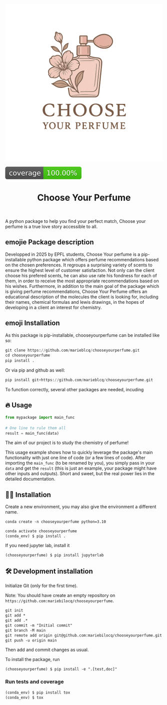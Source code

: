 ![Project Logo](assets/logo.png)

![Coverage Status](assets/coverage-badge.svg)

<h1 align="center">
Choose Your Perfume 
</h1>

<br>


A python package to help you find your perfect match, Choose your perfume is a true love story accessible to all.

## emojie Package description

Developped in 2025 by EPFL students, Choose Your perfume is a pip-installable python package which offers perfume recommendations based on the chosen preferences. It regroups a surprising variety of scents to ensure the highest level of customer satisfaction. Not only can the client choose his prefered scents, he can also use rate his fondness for each of them, in order to receive the most appropriate recommendations based on his wishes. Furthermore, in addition to the main goal of the package which is giving perfume recommendations, Choose Your Perfume offers an educational description of the molecules the client is looking for, including their names, chemical formulas and lewis drawings, in the hopes of developing in a client an interest for chemistry.

## emoji Installation

As this package is pip-installable, chooseyourperfume can be installed like so:
```python
git clone https://github.com/marieblcq/chooseyourperfume.git
cd chooseyourperfume
pip install .
```
Or via pip and github as well:
```python
pip install git+https://github.com/marieblcq/chooseyourperfume.git
```
To function correctly, several other packages are needed, incuding 

## 🔥 Usage

```python
from mypackage import main_func

# One line to rule them all
result = main_func(data)
```
The aim of our project is to study the chemistry of perfume!

This usage example shows how to quickly leverage the package's main functionality with just one line of code (or a few lines of code). 
After importing the `main_func` (to be renamed by you), you simply pass in your `data` and get the `result` (this is just an example, your package might have other inputs and outputs). 
Short and sweet, but the real power lies in the detailed documentation.

## 👩‍💻 Installation

Create a new environment, you may also give the environment a different name. 

```
conda create -n chooseyourperfume python=3.10 
```

```
conda activate chooseyourperfume
(conda_env) $ pip install .
```

If you need jupyter lab, install it 

```
(chooseyourperfume) $ pip install jupyterlab
```


## 🛠️ Development installation

Initialize Git (only for the first time). 

Note: You should have create an empty repository on `https://github.com:mariebilocq/chooseyourperfume`.

```
git init
git add * 
git add .*
git commit -m "Initial commit" 
git branch -M main
git remote add origin git@github.com:mariebilocq/chooseyourperfume.git 
git push -u origin main
```

Then add and commit changes as usual. 

To install the package, run

```
(chooseyourperfume) $ pip install -e ".[test,doc]"
```

### Run tests and coverage

```
(conda_env) $ pip install tox
(conda_env) $ tox
```



